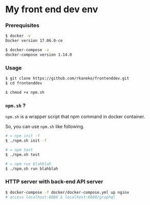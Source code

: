 My front end dev env
===

### Prerequisites

```bash
$ docker -v
Docker version 17.06.0-ce

$ docker-compose -v
docker-compose version 1.14.0
```

### Usage

```bash
$ git clone https://github.com/rkaneko/frontenddev.git
$ cd frontenddev

$ chmod +x npm.sh
```

### `npm.sh` ?

`npm.sh` is a wrapper script that npm command in docker container.

So, you can use `npm.sh` like following.

```bash
# = npm init -f
$ ./npm.sh init -f

# = npm test
$ ./npm.sh test

# = npm run blahblah
$ ./npm.sh run blahblah
```

### HTTP server with back-end API server

```bash
$ docker-compose -f docker/docker-compose.yml up nginx
# access localhost:8888 & localhost:8888/graphql
```
